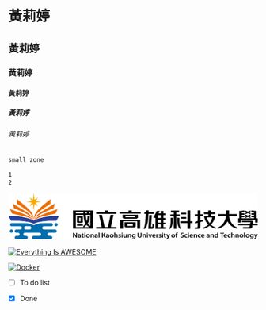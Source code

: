 # 黃莉婷
## 黃莉婷
### 黃莉婷
#### 黃莉婷
##### 黃莉婷
###### 黃莉婷

`small zone`

```big zone
1
2
```
![NKUST](nkust.png "NKUST")

[![Everything Is AWESOME](https://img.youtube.com/vi/StTqXEQ2l-Y/0.jpg)](https://www.youtube.com/watch?v=StTqXEQ2l-Y "Everything Is AWESOME")

[![Docker](https://img.youtube.com/vi/StTqXEQ2l-Y/0.jpg)](https://www.youtube.com/watch?v=sSm2dRarhPo "Docker")

-[ ] To do list
-[x] Done

